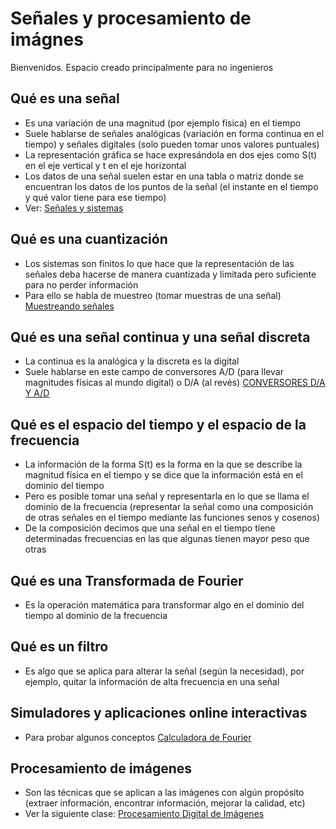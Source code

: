 # Señales y procesamiento de imágnes
Bienvenidos. Espacio creado principalmente para no ingenieros

## Qué es una señal
- Es una variación de una magnitud (por ejemplo física) en el tiempo
- Suele hablarse de señales analógicas (variación en forma continua en el tiempo) y señales digitales (solo pueden tomar unos valores puntuales)
- La representación gráfica se hace expresándola en dos ejes como S(t) en el eje vertical y t en el eje horizontal
- Los datos de una señal suelen estar en una tabla o matriz donde se encuentran los datos de los puntos de la señal (el instante en el tiempo y qué valor tiene para ese tiempo)
- Ver: [Señales y sistemas](https://books.google.com.co/books?id=g2750K3PxRYC&pg=PR31-IA2&lpg=PR31-IA2&dq=que+es+una+se%C3%B1al+variacion+ejemplos&source=bl&ots=f0RCgjgk0K&sig=ACfU3U0oTfWaeHHAtKosN1woaeUK9EIAkw&hl=es-419&sa=X&ved=2ahUKEwj4sfXt-IbqAhWSdN8KHXQnBsE4ChDoATABegQIChAB#v=onepage&q=que%20es%20una%20se%C3%B1al%20variacion%20ejemplos&f=false)

## Qué es una cuantización
- Los sistemas son finitos lo que hace que la representación de las señales deba hacerse de manera cuantizada y limitada pero suficiente para no perder información
- Para ello se habla de muestreo (tomar muestras de una señal) [Muestreando señales](https://www.investigacionyciencia.es/blogs/tecnologia/20/posts/muestreando-seales-primera-parte-10461)

## Qué es una señal continua y una señal discreta
- La continua es la analógica y la discreta es la digital
- Suele hablarse en este campo de conversores A/D (para llevar magnitudes físicas al mundo digital) o D/A (al revés) [CONVERSORES D/A Y A/D](https://www.fceia.unr.edu.ar/enica3/da-ad.pdf)

## Qué es el espacio del tiempo y el espacio de la frecuencia
- La información de la forma S(t) es la forma en la que se describe la magnitud física en el tiempo y se dice que la información está en el dominio del tiempo
- Pero es posible tomar una señal y representarla en lo que se llama el dominio de la frecuencia (representar la señal como una composición de otras señales en el tiempo mediante las funciones senos y cosenos)
- De la composición decimos que una señal en el tiempo tiene determinadas frecuencias en las que algunas tienen mayor peso que otras

## Qué es una Transformada de Fourier
- Es la operación matemática para transformar algo en el dominio del tiempo al dominio de la frecuencia

## Qué es un filtro
- Es algo que se aplica para alterar la señal (según la necesidad), por ejemplo, quitar la información de alta frecuencia en una señal

## Simuladores y aplicaciones online interactivas
- Para probar algunos conceptos [Calculadora de Fourier](https://www.mathstools.com/section/main/fourier_series_online#.XukOHaJ7k_4)

## Procesamiento de imágenes
- Son las técnicas que se aplican a las imágenes con algún propósito (extraer información, encontrar información, mejorar la calidad, etc)
- Ver la siguiente clase: [Procesamiento Digital de Imágenes](http://www.exa.unicen.edu.ar/catedras/pdi/FILES/TE/CP1.pdf)
